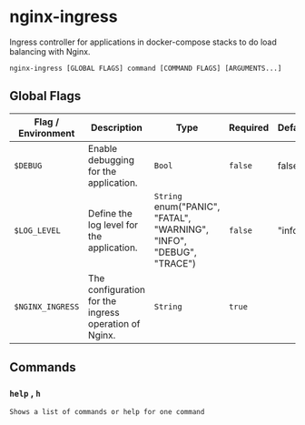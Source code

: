 # nginx-ingress

Ingress controller for applications in docker-compose stacks to do load balancing with Nginx.

`nginx-ingress [GLOBAL FLAGS] command [COMMAND FLAGS] [ARGUMENTS...]`

## Global Flags

| Flag / Environment |  Description   |  Type    | Required | Default |
|---------------- | --------------- | --------------- |  --------------- |  --------------- |
|`$DEBUG` | Enable debugging for the application. | `Bool` | `false` | false |
|`$LOG_LEVEL` | Define the log level for the application.  | `String`<br/>enum(&#34;PANIC&#34;, &#34;FATAL&#34;, &#34;WARNING&#34;, &#34;INFO&#34;, &#34;DEBUG&#34;, &#34;TRACE&#34;) | `false` | &#34;info&#34; |
|`$NGINX_INGRESS` | The configuration for the ingress operation of Nginx. | `String` | `true` |  |

## Commands

### `help` , `h`

`Shows a list of commands or help for one command`
